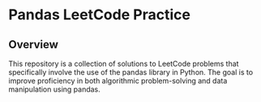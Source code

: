 # Pandas LeetCode Practice

## Overview

This repository is a collection of solutions to LeetCode problems that specifically involve the use of the pandas library in Python. The goal is to improve proficiency in both algorithmic problem-solving and data manipulation using pandas.

